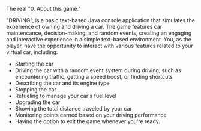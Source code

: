 The real "0. About this game."

"DRIVING", is a basic text-based Java console application that simulates the experience of owning and driving a car.
The game features car maintencance, decision-making, and random events, creating an engaging and interactive experience in a simple text-based environment.
You, as the player, have the opportunity to interact with various features related to your virtual car, including:
- Starting the car
- Driving the car with a random event system during driving, such as encountering traffic, getting a speed boost, or finding shortcuts
- Describing the car and its engine type
- Stopping the car
- Refueling to manage your car's fuel level
- Upgrading the car 
- Showing the total distance traveled by your car
- Monitoring points earned based on your driving performance
- Having the option to exit the game whenever you're ready.